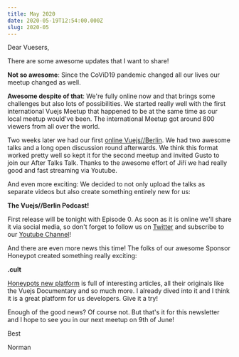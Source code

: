 ```yaml
---
title: May 2020
date: 2020-05-19T12:54:00.000Z
slug: 2020-05
---
```


Dear Vuesers,

There are some awesome updates that I want to share!

**Not so awesome**: Since the CoViD19 pandemic changed all our lives our meetup changed as well.

**Awesome despite of that**: We're fully online now and that brings some challenges but also lots of possibilities. We started really well with the first international Vuejs Meetup that happened to be at the same time as our local meetup would've been. The international Meetup got around 800 viewers from all over the world.

Two weeks later we had our first [online Vuejs//Berlin](https://youtube.com/vuejsBerlin). We had two awesome talks and a long open discussion round afterwards. We think this format worked pretty well so kept it for the second meetup and invited Gusto to join our After Talks Talk. Thanks to the awesome effort of Jiř&iacute; we had really good and fast streaming via Youtube.

And even more exciting: We decided to not only upload the talks as separate videos but also create something entirely new for us:

**The Vuejs//Berlin Podcast!**

First release will be tonight with Episode 0. As soon as it is online we'll share it via social media, so don't forget to follow us on [Twitter](https://twitter.com/vuejs_berlin) and subscribe to our [Youtube Channel](https://youtube.com/vuejsBerlin)!

And there are even more news this time! The folks of our awesome Sponsor Honeypot created something really exciting:

**.cult**

[Honeypots new platform](https://cult.honeypot.io/) is full of interesting articles, all their originals like the Vuejs Documentary and so much more. I already dived into it and I think it is a great platform for us developers. Give it a try!

Enough of the good news? Of course not. But that's it for this newsletter and I hope to see you in our next meetup on 9th of June!


Best

Norman
